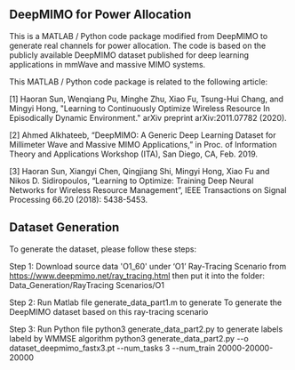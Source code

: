 ## DeepMIMO for Power Allocation

This is a MATLAB / Python code package modified from DeepMIMO to generate real channels for power allocation. The code is based on the publicly available DeepMIMO dataset published for deep learning applications in mmWave and massive MIMO systems. 

This MATLAB / Python code package is related to the following article:

[1] Haoran Sun, Wenqiang Pu, Minghe Zhu,  Xiao Fu, Tsung-Hui Chang, and Mingyi Hong, "Learning to Continuously Optimize Wireless Resource In Episodically Dynamic Environment." arXiv preprint arXiv:2011.07782 (2020).
 
[2] Ahmed Alkhateeb, “DeepMIMO: A Generic Deep Learning Dataset for Millimeter Wave and Massive MIMO Applications,” in Proc. of Information Theory and Applications Workshop (ITA), San Diego, CA, Feb. 2019.
  
[3] Haoran Sun, Xiangyi Chen, Qingjiang Shi, Mingyi Hong, Xiao Fu and Nikos D. Sidiropoulos, “Learning to Optimize: Training Deep Neural Networks for Wireless Resource Management”, IEEE Transactions on Signal Processing 66.20 (2018): 5438-5453. 
 
 

## Dataset Generation
To generate the dataset, please follow these steps:

Step 1: Download source data 'O1_60' under ‘O1’ Ray-Tracing Scenario from https://www.deepmimo.net/ray_tracing.html then put it into the folder: Data_Generation/RayTracing Scenarios/O1

Step 2: Run Matlab file generate_data_part1.m to generate To generate the DeepMIMO dataset based on this ray-tracing scenario

Step 3: Run Python file python3 generate_data_part2.py to generate labels labeld by WMMSE algorithm
python3 generate_data_part2.py --o dataset_deepmimo_fastx3.pt --num_tasks 3 --num_train 20000-20000-20000
